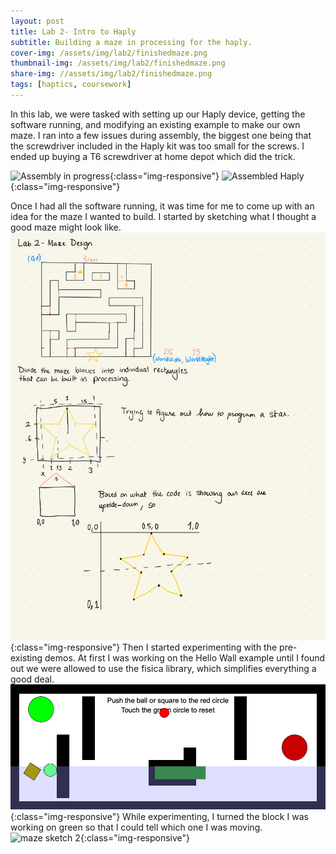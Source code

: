 ```yaml
---
layout: post
title: Lab 2- Intro to Haply
subtitle: Building a maze in processing for the haply.
cover-img: /assets/img/lab2/finishedmaze.png
thumbnail-img: /assets/img/lab2/finishedmaze.png
share-img: //assets/img/lab2/finishedmaze.png
tags: [haptics, coursework]
---
```

In this lab, we were tasked with setting up our Haply device, getting the software running, and modifying an existing example to make our own maze. I ran into a few issues during assembly, the biggest one being that the screwdriver included in the Haply kit was too small for the screws. I ended up buying a T6 screwdriver at home depot which did the trick.

![Assembly in progress](../assets/img/lab2/IMG_1855.jpg){:class="img-responsive"}
![Assembled Haply](../assets/img/lab2/IMG_1860.jpg){:class="img-responsive"}

Once I had all the software running, it was time for me to come up with an idea for the maze I wanted to build. I started by sketching what I thought a good maze might look like.
![maze sketch](../assets/img/lab2/IMG_0337.JPG){:class="img-responsive"}
Then I started experimenting with the pre-existing demos. At first I was working on the Hello Wall example until I found out we were allowed to use the fisica library, which simplifies everything a good deal.
![maze version 1](../assets/img/lab2/mazev1.png){:class="img-responsive"}
While experimenting, I turned the block I was working on green so that I could tell which one I was moving. 
![maze sketch 2](../assets/img/lab1/IMG_0338.jpg){:class="img-responsive"}
